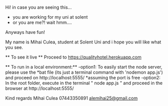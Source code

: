Hi! in case you are seeing this...

- you are working for my uni at solent
- or you are me?! wait hmm....

Anyways have fun!

My name is Mihai Culea, student at Solent Uni and i hope you will like what you see.




** To see it live **
Proceed to https://qualityhotel.herokuapp.com

** To run in a local environment:**
-option1:
To easily start the node server, please use the *bat file (its just a terminal command with 'nodemon app.js') and proceed on http://localhost:5555/  *assuming the port is free
-option2:
In the root folder, execute in the terminal " node app.js " and proceed in the browser at http://localhost:5555/

Kind regards
Mihai Culea
07443350891
alemihai25@gmail.com
